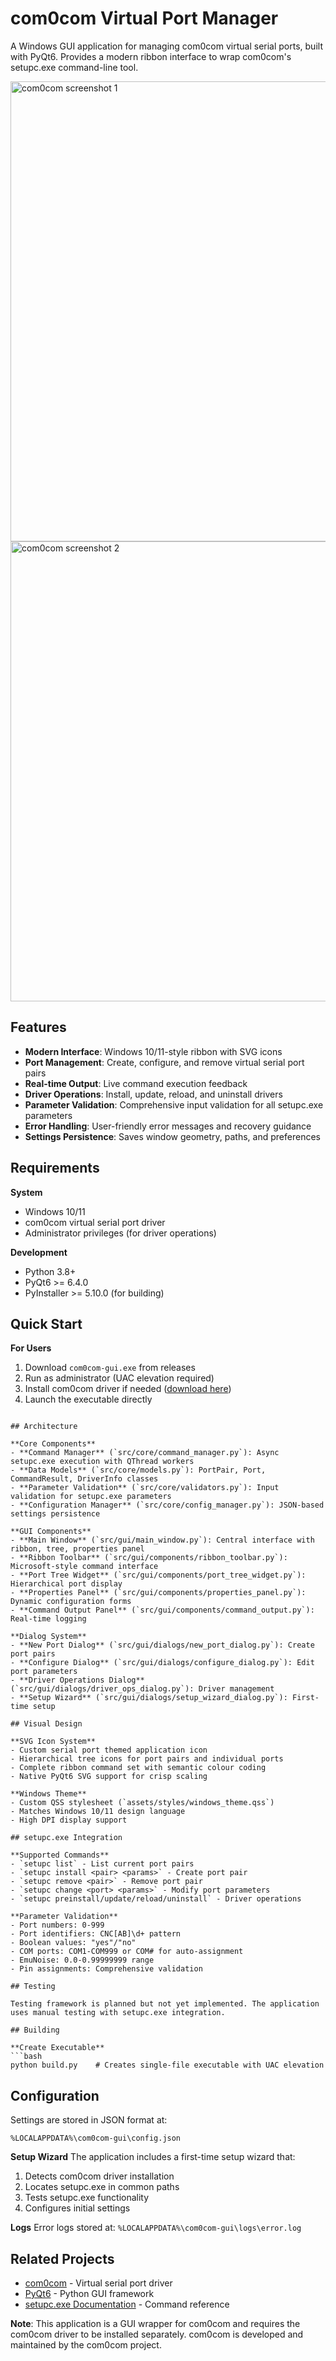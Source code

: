 # com0com Virtual Port Manager

A Windows GUI application for managing com0com virtual serial ports, built with PyQt6. Provides a modern ribbon interface to wrap com0com's setupc.exe command-line tool.


<img width="1368" height="736" alt="com0com screenshot 1" src="https://github.com/user-attachments/assets/f62a34a7-3152-4368-bbe3-793f13a06227" />

<img width="1374" height="736" alt="com0com screenshot 2" src="https://github.com/user-attachments/assets/ebad7242-202f-41ae-a8c4-2d39696147f7" />

## Features

- **Modern Interface**: Windows 10/11-style ribbon with SVG icons
- **Port Management**: Create, configure, and remove virtual serial port pairs
- **Real-time Output**: Live command execution feedback
- **Driver Operations**: Install, update, reload, and uninstall drivers
- **Parameter Validation**: Comprehensive input validation for all setupc.exe parameters
- **Error Handling**: User-friendly error messages and recovery guidance
- **Settings Persistence**: Saves window geometry, paths, and preferences

## Requirements

**System**
- Windows 10/11
- com0com virtual serial port driver
- Administrator privileges (for driver operations)

**Development**
- Python 3.8+
- PyQt6 >= 6.4.0
- PyInstaller >= 5.10.0 (for building)

## Quick Start

**For Users**
1. Download `com0com-gui.exe` from releases
2. Run as administrator (UAC elevation required)
3. Install com0com driver if needed ([download here](https://sourceforge.net/projects/com0com/))
4. Launch the executable directly
```

## Architecture

**Core Components**
- **Command Manager** (`src/core/command_manager.py`): Async setupc.exe execution with QThread workers
- **Data Models** (`src/core/models.py`): PortPair, Port, CommandResult, DriverInfo classes
- **Parameter Validation** (`src/core/validators.py`): Input validation for setupc.exe parameters
- **Configuration Manager** (`src/core/config_manager.py`): JSON-based settings persistence

**GUI Components**
- **Main Window** (`src/gui/main_window.py`): Central interface with ribbon, tree, properties panel
- **Ribbon Toolbar** (`src/gui/components/ribbon_toolbar.py`): Microsoft-style command interface
- **Port Tree Widget** (`src/gui/components/port_tree_widget.py`): Hierarchical port display
- **Properties Panel** (`src/gui/components/properties_panel.py`): Dynamic configuration forms
- **Command Output Panel** (`src/gui/components/command_output.py`): Real-time logging

**Dialog System**
- **New Port Dialog** (`src/gui/dialogs/new_port_dialog.py`): Create port pairs
- **Configure Dialog** (`src/gui/dialogs/configure_dialog.py`): Edit port parameters
- **Driver Operations Dialog** (`src/gui/dialogs/driver_ops_dialog.py`): Driver management
- **Setup Wizard** (`src/gui/dialogs/setup_wizard_dialog.py`): First-time setup

## Visual Design

**SVG Icon System**
- Custom serial port themed application icon
- Hierarchical tree icons for port pairs and individual ports
- Complete ribbon command set with semantic colour coding
- Native PyQt6 SVG support for crisp scaling

**Windows Theme**
- Custom QSS stylesheet (`assets/styles/windows_theme.qss`)
- Matches Windows 10/11 design language
- High DPI display support

## setupc.exe Integration

**Supported Commands**
- `setupc list` - List current port pairs
- `setupc install <pair> <params>` - Create port pair
- `setupc remove <pair>` - Remove port pair
- `setupc change <port> <params>` - Modify port parameters
- `setupc preinstall/update/reload/uninstall` - Driver operations

**Parameter Validation**
- Port numbers: 0-999
- Port identifiers: CNC[AB]\d+ pattern
- Boolean values: "yes"/"no"
- COM ports: COM1-COM999 or COM# for auto-assignment
- EmuNoise: 0.0-0.99999999 range
- Pin assignments: Comprehensive validation

## Testing

Testing framework is planned but not yet implemented. The application uses manual testing with setupc.exe integration.

## Building

**Create Executable**
```bash
python build.py    # Creates single-file executable with UAC elevation
```
## Configuration

Settings are stored in JSON format at:
```
%LOCALAPPDATA%\com0com-gui\config.json
```
**Setup Wizard**
The application includes a first-time setup wizard that:
1. Detects com0com driver installation
2. Locates setupc.exe in common paths
3. Tests setupc.exe functionality
4. Configures initial settings

**Logs**
Error logs stored at: `%LOCALAPPDATA%\com0com-gui\logs\error.log`

## Related Projects

- [com0com](https://sourceforge.net/projects/com0com/) - Virtual serial port driver
- [PyQt6](https://doc.qt.io/qtforpython/) - Python GUI framework
- [setupc.exe Documentation](readme_com0com) - Command reference


**Note**: This application is a GUI wrapper for com0com and requires the com0com driver to be installed separately. com0com is developed and maintained by the com0com project.
